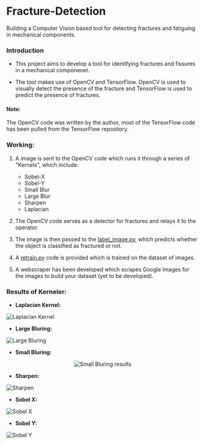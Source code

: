 # Fracture-Detection
Building a Computer Vision based tool for detecting fractures and fatiguing in mechanical components.

### Introduction
- This project aims to develop a tool for identifying fractures and fissures in a mechanical componenet.

- The tool makes use of OpenCV and TensorFlow. OpenCV is used to visually detect the presence of the fracture and TensorFlow is used to predict the presence of fractures.

#### Note:
The OpenCV code was written by the author, most of the TensorFlow code has been pulled from the TensorFlow repository.

### Working:
1. A image is sent to the OpenCV code which runs it through a series of "Kernels", which include:

	- Sobel-X
	- Sobel-Y
	- Small Blur
	- Large Blur
	- Sharpen
	- Laplacian

2. The OpenCV code serves as a detector for fractures and relays it to the operator.

3. The image is then passed to the [label_image.py](https://github.com/SarthakJShetty/Fracture-Detection/blob/master/label_image.py), which predicts whether the object is classified as fractured or not.

4. A [retrain.py](https://github.com/SarthakJShetty/Fracture-Detection/blob/master/retrain.py) code is provided which is trained on the dataset of images. 

5. A webscraper has been developed which scrapes Google Images for the images to build your dataset (yet to be developed).

### Results of Kerneler:

- **Laplacian Kernel:** 

![Laplacian Kernel](https://github.com/SarthakJShetty/Fracture-Detection/blob/master/Results/Laplacian.jpg)

- **Large Bluring:** 

![Large Bluring](https://github.com/SarthakJShetty/Fracture-Detection/blob/master/Results/Large%20Bluring.jpg)

- **Small Bluring:** 

<p align="center">
<img src="https://github.com/SarthakJShetty/Fracture-Detection/blob/master/Results/Small%20Bluring.jpg"
alt="Small Bluring results"/>
</p>

- **Sharpen:** 	

![Sharpen](https://github.com/SarthakJShetty/Fracture-Detection/blob/master/Results/Sharpen.jpg)

- **Sobel X:** 

![Sobel X](https://github.com/SarthakJShetty/Fracture-Detection/blob/master/Results/Sobel%20X.jpg)

- **Sobel Y:** 

![Sobel Y](https://github.com/SarthakJShetty/Fracture-Detection/blob/master/Results/Sobel%20Y.jpg)
